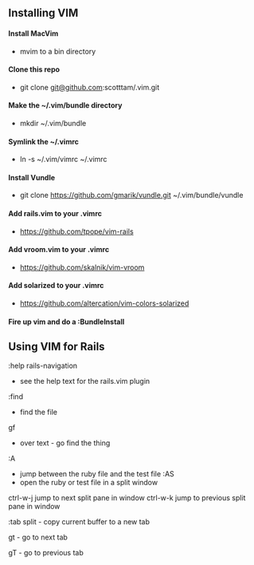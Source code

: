 ## Installing VIM

#### Install MacVim
  - mvim to a bin directory

#### Clone this repo
  - git clone git@github.com:scotttam/.vim.git

#### Make the ~/.vim/bundle directory
  - mkdir ~/.vim/bundle

#### Symlink the ~/.vimrc
  - ln -s ~/.vim/vimrc ~/.vimrc

#### Install Vundle
  - git clone https://github.com/gmarik/vundle.git ~/.vim/bundle/vundle

#### Add rails.vim to your .vimrc
  -  https://github.com/tpope/vim-rails

#### Add vroom.vim to your .vimrc
  -  https://github.com/skalnik/vim-vroom

#### Add solarized to your .vimrc
  -  https://github.com/altercation/vim-colors-solarized

#### Fire up vim and do a :BundleInstall

## Using VIM for Rails

:help rails-navigation 
  - see the help text for the rails.vim plugin

:find <thing>
  - find the file

gf
  - over text - go find the thing

:A
  - jump between the ruby file and the test file
:AS
  - open the ruby or test file in a split window

ctrl-w-j jump to next split pane in window
ctrl-w-k jump to previous split pane in window

:tab split - copy current buffer to a new tab

gt - go to next tab

gT - go to previous tab
